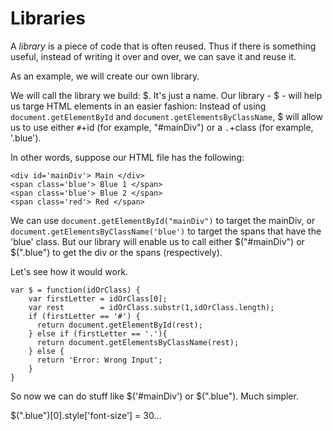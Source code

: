 # Libraries

A *library* is a piece of code that is often reused. Thus if there is something useful, instead of writing it over and over, we can save it and reuse it. 

As an example, we will create our own library. 

We will call the library we build: $. It's just a name. Our library - $ - will help us targe HTML elements in an easier fashion: Instead of using `document.getElementById` and `document.getElementsByClassName`, $ will allow us to use either `#`+id (for example, "#mainDiv") or a `.`+class (for example, '.blue'). 

In other words, suppose our HTML file has the following:

    <div id='mainDiv'> Main </div>
    <span class='blue'> Blue 1 </span>
    <span class='blue'> Blue 2 </span>
    <span class='red'> Red </span>

We can use `document.getElementById("mainDiv")` to target the mainDiv, or `document.getElementsByClassName('blue')` to target the spans that have the 'blue' class. But our library will enable us to call either $("#mainDiv") or $(".blue") to get the div or the spans (respectively). 

Let's see how it would work. 

    var $ = function(idOrClass) {
        var firstLetter = idOrClass[0]; 
        var rest        = idOrClass.substr(1,idOrClass.length);
        if (firstLetter == '#') {
          return document.getElementById(rest);
        } else if (firstLetter == '.'){
          return document.getElementsByClassName(rest);
        } else {
          return 'Error: Wrong Input';
        }
    }

So now we can do stuff like $('#mainDiv') or $(".blue"). Much simpler. 

$(".blue")[0].style['font-size'] = 30...
